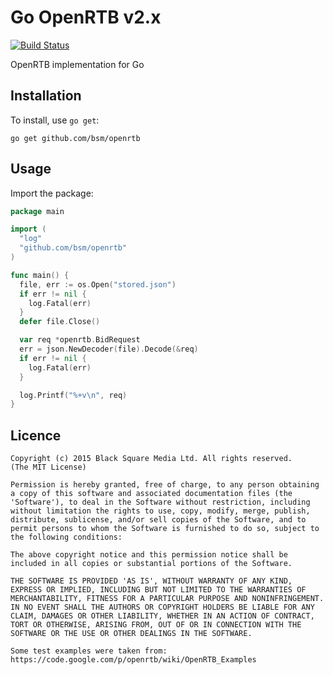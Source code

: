 # Go OpenRTB v2.x

[![Build Status](https://travis-ci.org/bsm/openrtb.svg?branch=master)](https://travis-ci.org/bsm/openrtb)

OpenRTB implementation for Go

## Installation

To install, use `go get`:

```shell
go get github.com/bsm/openrtb
```

## Usage

Import the package:

```go
package main

import (
  "log"
  "github.com/bsm/openrtb"
)

func main() {
  file, err := os.Open("stored.json")
  if err != nil {
    log.Fatal(err)
  }
  defer file.Close()

  var req *openrtb.BidRequest
  err = json.NewDecoder(file).Decode(&req)
  if err != nil {
    log.Fatal(err)
  }

  log.Printf("%+v\n", req)
}
```

## Licence

    Copyright (c) 2015 Black Square Media Ltd. All rights reserved.
    (The MIT License)

    Permission is hereby granted, free of charge, to any person obtaining
    a copy of this software and associated documentation files (the
    'Software'), to deal in the Software without restriction, including
    without limitation the rights to use, copy, modify, merge, publish,
    distribute, sublicense, and/or sell copies of the Software, and to
    permit persons to whom the Software is furnished to do so, subject to
    the following conditions:

    The above copyright notice and this permission notice shall be
    included in all copies or substantial portions of the Software.

    THE SOFTWARE IS PROVIDED 'AS IS', WITHOUT WARRANTY OF ANY KIND,
    EXPRESS OR IMPLIED, INCLUDING BUT NOT LIMITED TO THE WARRANTIES OF
    MERCHANTABILITY, FITNESS FOR A PARTICULAR PURPOSE AND NONINFRINGEMENT.
    IN NO EVENT SHALL THE AUTHORS OR COPYRIGHT HOLDERS BE LIABLE FOR ANY
    CLAIM, DAMAGES OR OTHER LIABILITY, WHETHER IN AN ACTION OF CONTRACT,
    TORT OR OTHERWISE, ARISING FROM, OUT OF OR IN CONNECTION WITH THE
    SOFTWARE OR THE USE OR OTHER DEALINGS IN THE SOFTWARE.

    Some test examples were taken from:
    https://code.google.com/p/openrtb/wiki/OpenRTB_Examples
